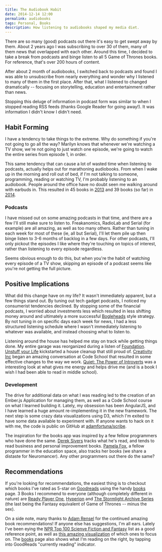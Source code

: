```yaml
---
title: The Audiobook Habit
date: 2014-12-14 12:00
permalink: audiobooks
tags: Personal, Books
description: How listening to audiobooks shaped my media diet.
---
```


There are so many (good) podcasts out there it's easy to get swept away by them. About 2 years ago I was subscribing to over 30 of them, many of them news that overlapped with each other. Around this time, I decided to take a break from podcasts and binge listen to all 5 Game of Thrones books. For reference, that's over 200 hours of content.

After about 2 month of audiobooks, I switched back to podcasts and found I was able to unsubscribe from nearly everything and wonder why I listened to many of them in the first place. After that, what I listened to changed dramatically -- focusing on storytelling, education and entertainment rather than news.

Stopping this deluge of information in podcast form was similar to when I stopped reading RSS feeds (thanks Google Reader for going away!). It was information I didn't know I didn't need.

## Habit Forming

I have a tendency to take things to the extreme. Why do something if you're not going to go all the way? Marilyn knows that whenever we're watching a TV show, we're not going to just watch one episode, we're going to watch the entire series from episode 1, in order.

This same tendency that can cause a lot of wasted time when listening to podcasts, actually helps out for marathoning audiobooks. From when I wake up in the morning and roll out of bed, if I'm not talking to someone, programming, reading or watching TV, I'm probably listening to an audiobook. People around the office have no doubt seen me walking around with earbuds in. This resulted in 45 books in [2013](/books/#/?readAfter=2013-01-01&readBefore=2014-01-01) and 39 books (so far) in [2014](http://adamfortuna.com/books/#/?readAfter=2014-01-01&readBefore=2015-01-01).

### Podcasts

I have missed out on some amazing podcasts in that time, and there are a few I'll still make sure to listen to. Freakanomics, RadioLab and Serial (for example) are all amazing, as well as too many others. Rather than tuning in each week for most of these (ie, all but Serial), I'll let them pile up then binge listen to 3-6 months of backlog in a few days. For other podcasts, I'll only pickout the episodes I like where they're touching on topics of interest, rather than listening to every episode regardless.

Seems obvious enough to do this, but when you're the habit of watching every episode of a TV show, skipping an episode of a podcast seems like you're not getting the full picture.

## Positive Implications



What did this change have on my life? It wasn't immediately apparent, but a few things stand out. By tuning out tech gadget podcasts, I noticed my consumerist tendencies declined. By stopping some of the financial podcasts, I worried about investments less which resulted in less shifting money around and ultimately a more successful [Bogleheads](http://www.bogleheads.org/) style strategy. By not tuning in on specific days each week for news, I had a less structured listening schedule where I wasn't immediately listening to whatever was available, and instead choosing what to listen to.

Listening around the house has helped me stay on track while getting things done. My entire garage was reorganized during a listen of [Foundation](http://adamfortuna.com/books/#/books/0380508567). [Unstuff your Life](http://adamfortuna.com/books/#/books/1583333894) kickstarted a house cleanup that still proud of. [Creativity Inc](http://adamfortuna.com/books/#/books/0812993012) began an amazing conversation at Code School that resulted in some effective changes to the way we work. [Quiet: The Power of Introverts](http://adamfortuna.com/books/#/books/0307352145) was a interesting look at what gives me energy and helps drive me (and is a book I wish I had been able to read in middle school).

### Development

The drive for additional data on what I was reading led to the creation of an Ember.js Application for managing them, as well as a Code School course on what I learned building it. Lately, my obsession has been AngularJS, and I have learned a huge amount re-implementing it in the new framework. The next step is some crazy data visualizations using D3, which I'm exited to have some data available to experiment with. If anyone wants to hack on it with me, the code is public on GitHub at [adamfortuna/scribe](https://github.com/adamfortuna/scribe).

The inspiration for the books app was inspired by a few fellow programmers who have done the same. [Derek Sivers](http://sivers.org/book) tracks what he's read, and tends to read business and personal improvement books. [Pamela Fox](http://www.pamelafox.org/readinglist), a fellow programmer in the education space, also tracks her books (we share a distaste for Neuromancer). Any other programmers out there do the same?

## Recommendations


If you're looking for recommendations, the easiest thing is to checkout which books I've rated as 5-star on [Goodreads](http://goodreads.com) using the handy [books](/books/#/?rating=5) page. 3 Books I recommend to everyone (although completely different in nature) are [Ready Player One](/books/#/books/030788743X), [Hyperion](/books/#/books/0553283685) and [The Stormlight Archive Series](/books/#/books/0765326353) (the last being the Fantasy equivalent of Game of Thrones -- minus the sex).

On a side note, many thanks to [Adam Rensel](https://twitter.com/adamrensel) for the continued amazing book recommendations! If anyone else has suggestions, I'm all ears. Lately I've been eying the [NPR Top 100 Scienve Fiction and Fantasy](http://www.npr.org/2011/08/11/139085843/your-picks-top-100-science-fiction-fantasy-books) list as a good reference point, as well as [this amazing visualization](/images/books/nprtop100.jpg) of which ones to focus on. The [books](/books) page also shows what I'm reading on the right, by tapping into GoodReads "currently reading" indicator.

